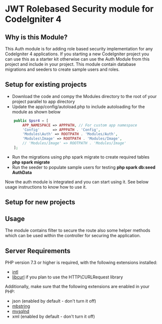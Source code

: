 # JWT Rolebased Security module for CodeIgniter 4

## Why is this Module?

This Auth module is for adding role based security implementation for any CodeIgniter 4 applications. If you starting a new CodeIgniter project you can use this as a starter kit otherwise can use the Auth Module from this project and include in your project. This module contain database migrations and seeders to create sample users and roles.

## Setup for existing projects

- Download the code and compy the Modules directory to the root of your project parallel to app directory
- Update the app/config/autoload.php to include autoloading for the module as shown below

```php
    public $psr4 = [
        APP_NAMESPACE => APPPATH, // For custom app namespace
        'Config'      => APPPATH . 'Config',
        'Modules\Auth' => ROOTPATH . 'Modules/Auth',
        'Modules\Image' => ROOTPATH . 'Modules/Image',
        // 'Modules/Image' => ROOTPATH . 'Modules/Image'
    ];

```

- Run the migrations using php spark migrate to create required tables **php spark migrate**
- Run the seeder to populate sample users for testing **php spark db:seed AuthData**

Now the auth module is integrated and you can start using it. See below usage instructions to know how to use it.

## Setup for new projects

## Usage

The module contains filter to secure the route also some helper methods which can be used within the controller for securing the application.

## Server Requirements

PHP version 7.3 or higher is required, with the following extensions installed:

- [intl](http://php.net/manual/en/intl.requirements.php)
- [libcurl](http://php.net/manual/en/curl.requirements.php) if you plan to use the HTTP\CURLRequest library

Additionally, make sure that the following extensions are enabled in your PHP:

- json (enabled by default - don't turn it off)
- [mbstring](http://php.net/manual/en/mbstring.installation.php)
- [mysqlnd](http://php.net/manual/en/mysqlnd.install.php)
- xml (enabled by default - don't turn it off)

```

```
